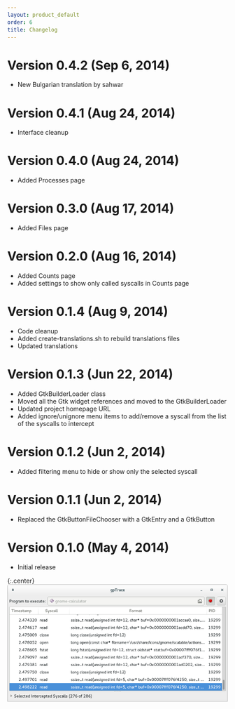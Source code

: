 ```yaml
---
layout: product_default
order: 6
title: Changelog
---
```

# Version 0.4.2 (Sep 6, 2014)

* New Bulgarian translation by sahwar

# Version 0.4.1 (Aug 24, 2014)

* Interface cleanup

# Version 0.4.0 (Aug 24, 2014)

* Added Processes page

# Version 0.3.0 (Aug 17, 2014)

* Added Files page

# Version 0.2.0 (Aug 16, 2014)

* Added Counts page
* Added settings to show only called syscalls in Counts page

# Version 0.1.4 (Aug 9, 2014)

* Code cleanup
* Added create-translations.sh to rebuild translations files
* Updated translations

# Version 0.1.3 (Jun 22, 2014)

* Added GtkBuilderLoader class
* Moved all the Gtk widget references and moved to the GtkBuilderLoader
* Updated project homepage URL
* Added ignore/unignore menu items to add/remove a syscall from the list of the syscalls to intercept

# Version 0.1.2 (Jun 2, 2014)

* Added filtering menu to hide or show only the selected syscall

# Version 0.1.1 (Jun 2, 2014)

* Replaced the GtkButtonFileChooser with a GtkEntry and a GtkButton

# Version 0.1.0 (May 4, 2014)

* Initial release

{:.center}
![Main window for gpTrace 0.1.0](/resources/gptrace/archive/0.1.0/english/main.png)